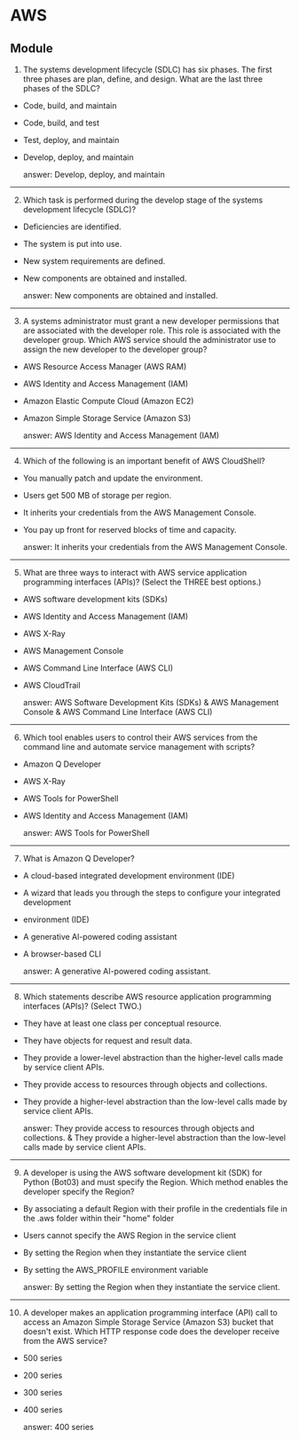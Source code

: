 # AWS
## Module 

1. The systems development lifecycle (SDLC) has six phases. The first three phases are plan,
define, and design. What are the last three phases of the SDLC?
* Code, build, and maintain
* Code, build, and test
* Test, deploy, and maintain
* Develop, deploy, and maintain

    answer: Develop, deploy, and maintain
---
2. Which task is performed during the develop stage of the systems development lifecycle
(SDLC)?
* Deficiencies are identified.
* The system is put into use.
* New system requirements are defined.
* New components are obtained and installed.

    answer: New components are obtained and installed.
---
3. A systems administrator must grant a new developer permissions that are associated
with the developer role. This role is associated with the developer group. Which AWS
service should the administrator use to assign the new developer to the developer
group?
* AWS Resource Access Manager (AWS RAM)
* AWS Identity and Access Management (IAM)
* Amazon Elastic Compute Cloud (Amazon EC2)
* Amazon Simple Storage Service (Amazon S3)

    answer: AWS Identity and Access Management (IAM)
---
4. Which of the following is an important benefit of AWS CloudShell?
* You manually patch and update the environment.
* Users get 500 MB of storage per region.
* It inherits your credentials from the AWS Management Console.
* You pay up front for reserved blocks of time and capacity.

    answer: It inherits your credentials from the AWS Management Console.
---
5. What are three ways to interact with AWS service application programming interfaces
(APIs)? (Select the THREE best options.)
* AWS software development kits (SDKs)
* AWS Identity and Access Management (IAM)
* AWS X-Ray
* AWS Management Console
* AWS Command Line Interface (AWS CLI)
* AWS CloudTrail

    answer: AWS Software Development Kits (SDKs) & AWS Management Console & AWS Command Line Interface (AWS CLI)
---
6. Which tool enables users to control their AWS services from the command line and
automate service management with scripts?
* Amazon Q Developer
* AWS X-Ray
* AWS Tools for PowerShell
* AWS Identity and Access Management (IAM)

    answer: AWS Tools for PowerShell
---
7. What is Amazon Q Developer?
* A cloud-based integrated development environment (IDE)
* A wizard that leads you through the steps to configure your integrated development
* environment (IDE)
* A generative Al-powered coding assistant
* A browser-based CLI

    answer: A generative AI-powered coding assistant.
---
8. Which statements describe AWS resource application programming interfaces (APIs)?
(Select TWO.)
* They have at least one class per conceptual resource.
* They have objects for request and result data.
* They provide a lower-level abstraction than the higher-level calls made by service
client APIs.
* They provide access to resources through objects and collections.
* They provide a higher-level abstraction than the low-level calls made by service
client APIs.

    answer: They provide access to resources through objects and collections. & They provide a higher-level abstraction than the low-level calls made by service client APIs.
---
9. A developer is using the AWS software development kit (SDK) for Python (Bot03) and
must specify the Region. Which method enables the developer specify the Region?
* By associating a default Region with their profile in the credentials file in the .aws
folder within their "home" folder
* Users cannot specify the AWS Region in the service client
* By setting the Region when they instantiate the service client
* By setting the AWS_PROFILE environment variable

    answer: By setting the Region when they instantiate the service client.
---
10. A developer makes an application programming interface (API) call to access an Amazon
Simple Storage Service (Amazon S3) bucket that doesn't exist. Which HTTP response
code does the developer receive from the AWS service?
* 500 series
* 200 series
* 300 series
* 400 series

    answer: 400 series

